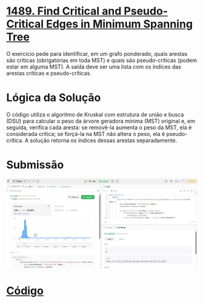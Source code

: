 # [1489. Find Critical and Pseudo-Critical Edges in Minimum Spanning Tree](https://leetcode.com/problems/find-critical-and-pseudo-critical-edges-in-minimum-spanning-tree/description/)

O exercício pede para identificar, em um grafo ponderado, quais arestas são críticas (obrigatórias em toda MST) e quais são pseudo-críticas (podem estar em alguma MST). A saída deve ser uma lista com os índices das arestas críticas e pseudo-críticas.

# Lógica da Solução 

O código utiliza o algoritmo de Kruskal com estrutura de união e busca (DSU) para calcular o peso da árvore geradora mínima (MST) original e, em seguida, verifica cada aresta: se removê-la aumenta o peso da MST, ela é considerada crítica; se forçá-la na MST não altera o peso, ela é pseudo-crítica. A solução retorna os índices dessas arestas separadamente.

# Submissão

![alt text](/assets/ex_1489.jpg)

# [Código](./critical-pseudo-critical-edges.cpp)
